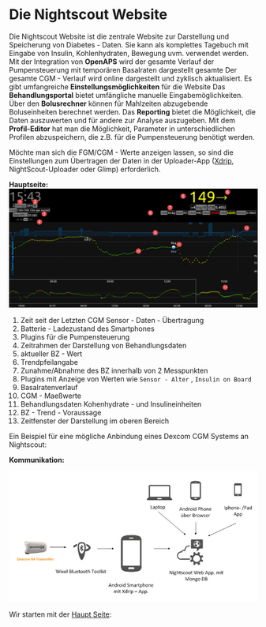 # Die Nightscout Website

Die Nightscout Website ist die zentrale Website zur Darstellung und Speicherung von Diabetes - Daten. Sie kann als komplettes Tagebuch mit Eingabe von Insulin, Kohlenhydraten, Bewegung uvm. verwendet werden. Mit der Integration von **OpenAPS** wird der gesamte Verlauf der Pumpensteuerung mit temporären Basalraten dargestellt gesamte Der gesamte CGM - Verlauf wird online dargestellt und zyklisch aktualisiert. Es gibt umfangreiche **Einstellungsmöglichkeiten** für die Website Das **Behandlungsportal** bietet umfängliche manuelle Eingabemöglichkeiten. Über den **Bolusrechner** können für Mahlzeiten abzugebende Boluseinheiten berechnet werden.
Das **Reporting** bietet die Möglichkeit, die Daten auszuwerten und für andere zur Analyse auszugeben. Mit dem **Profil-Editor** hat man die Möglichkeit, Parameter in unterschiedlichen Profilen abzuspeichern, die z.B. für die Pumpensteuerung benötigt werden.

Möchte man sich die FGM/CGM - Werte anzeigen lassen, so sind die Einstellungen zum Übertragen der Daten in der Uploader-App ([Xdrip](../grundlagen/xdrip/xdrip_app.md), NightScout-Uploader oder Glimp) erforderlich.

**Hauptseite:**
![nightscout_base_site](../images/nightscout/nightscout_base_site.jpg)

1. Zeit seit der Letzten CGM Sensor - Daten - Übertragung
2. Batterie - Ladezustand des Smartphones
3. Plugins für die Pumpensteuerung
4. Zeitrahmen der Darstellung von Behandlungsdaten
5. aktueller BZ - Wert
6. Trendpfeilangabe
7. Zunahme/Abnahme des BZ innerhalb von 2 Messpunkten
8. Plugins mit Anzeige von  Werten wie  `Sensor - Alter` , `Insulin on Board`
9. Basalratenverlauf
10. CGM - Maeßwerte
11. Behandlungsdaten Kohenhydrate - und Insulineinheiten
12. BZ - Trend - Voraussage
13. Zeitfenster der Darstellung im oberen Bereich


Ein Beispiel für eine mögliche Anbindung eines Dexcom CGM Systems an Nightscout:

**Kommunikation:**

![nightscout_principle](../images/nightscout/nightscout_principle.jpg)




Wir starten mit der [Haupt Seite](../nightscout/main_page.md):




